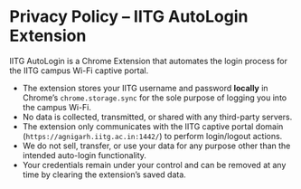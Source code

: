 # Privacy Policy – IITG AutoLogin Extension

IITG AutoLogin is a Chrome Extension that automates the login process for the IITG campus Wi-Fi captive portal.

- The extension stores your IITG username and password **locally** in Chrome’s `chrome.storage.sync` for the sole purpose of logging you into the campus Wi-Fi.
- No data is collected, transmitted, or shared with any third-party servers.
- The extension only communicates with the IITG captive portal domain (`https://agnigarh.iitg.ac.in:1442/`) to perform login/logout actions.
- We do not sell, transfer, or use your data for any purpose other than the intended auto-login functionality.
- Your credentials remain under your control and can be removed at any time by clearing the extension’s saved data.